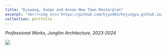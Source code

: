 ```yaml
---
title: "Euiwang, Gunpo and Ansan New Town Masterplan"
excerpt: "<br/><img src='https://github.com/hjyu483/hojungyu.github.io/blob/master/images/부분1.jpg?raw=true'>"
collection: portfolio
---
```

*Professional Works, Junglim Architecture, 2023-2024*

<img src = 'https://github.com/hjyu483/hojungyu.github.io/blob/master/images/배치도.jpg?raw=true'>


